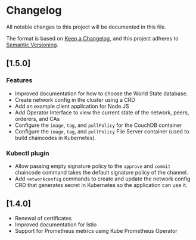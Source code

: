 # Changelog

All notable changes to this project will be documented in this file.

The format is based on [Keep a Changelog](https://keepachangelog.com/en/1.0.0/),
and this project adheres to [Semantic Versioning](https://semver.org/spec/v2.0.0.html).


## [1.5.0]

### Features
- Improved documentation for how to choose the World State database.
- Create network config in the cluster using a CRD
- Add an example client application for Node.JS
- Add Operator Interface to view the current state of the network, peers, orderers, and CAs
- Configure the `image`, `tag`, and `pullPolicy` for the CouchDB container
- Configure the `image`, `tag`, and `pullPolicy` File Server container (used to build chaincodes in Kubernetes).

### Kubectl plugin
- Allow passing empty signature policy to the `approve` and `commit` chaincode command takes the default signature policy of the channel.
- Add `networkconfig` commands to create and update the network config CRD that generates secret in Kubernetes so the application can use it.

## [1.4.0]

- Renewal of certificates
- Improved documentation for Istio
- Support for Prometheus metrics using Kube Prometheus Operator